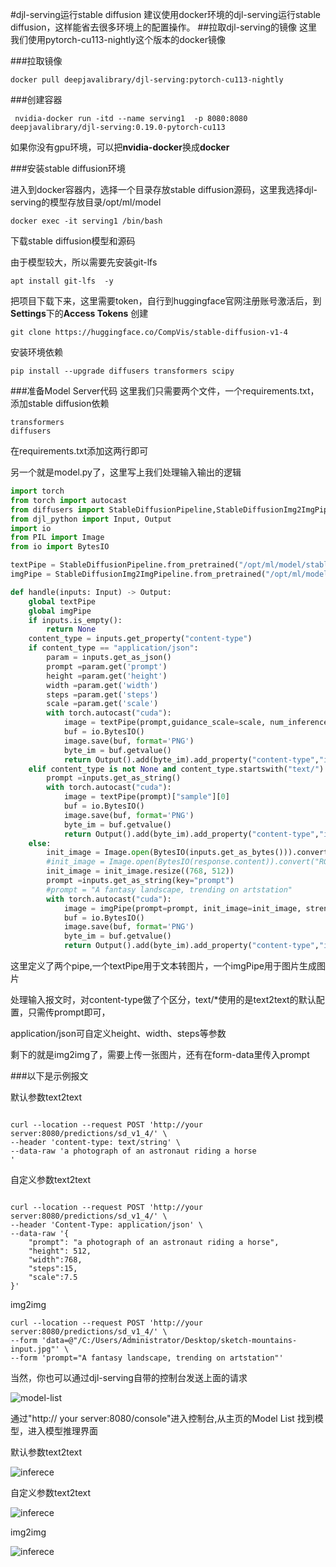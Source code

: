 #djl-serving运行stable diffusion
建议使用docker环境的djl-serving运行stable diffusion，这样能省去很多环境上的配置操作。
##拉取djl-serving的镜像
这里我们使用pytorch-cu113-nightly这个版本的docker镜像

###拉取镜像

`docker pull deepjavalibrary/djl-serving:pytorch-cu113-nightly`

###创建容器

` nvidia-docker run -itd --name serving1  -p 8080:8080 deepjavalibrary/djl-serving:0.19.0-pytorch-cu113`

如果你没有gpu环境，可以把**nvidia-docker**换成**docker**

###安装stable diffusion环境

进入到docker容器内，选择一个目录存放stable diffusion源码，这里我选择djl-serving的模型存放目录/opt/ml/model

`docker exec -it serving1 /bin/bash`

下载stable diffusion模型和源码

由于模型较大，所以需要先安装git-lfs

`apt install git-lfs  -y`

把项目下载下来，这里需要token，自行到huggingface官网注册账号激活后，到**Settings**下的**Access Tokens**
创建

`git clone https://huggingface.co/CompVis/stable-diffusion-v1-4`

安装环境依赖

`pip install --upgrade diffusers transformers scipy`

###准备Model Server代码
这里我们只需要两个文件，一个requirements.txt，添加stable diffusion依赖

```text
transformers
diffusers
```
在requirements.txt添加这两行即可

另一个就是model.py了，这里写上我们处理输入输出的逻辑
```python
import torch
from torch import autocast
from diffusers import StableDiffusionPipeline,StableDiffusionImg2ImgPipeline
from djl_python import Input, Output
import io
from PIL import Image
from io import BytesIO

textPipe = StableDiffusionPipeline.from_pretrained("/opt/ml/model/stable-diffusion-v1-4",revision="fp16", torch_dtype=torch.float16).to("cuda")
imgPipe = StableDiffusionImg2ImgPipeline.from_pretrained("/opt/ml/model/stable-diffusion-v1-4",revision="fp16", torch_dtype=torch.float16).to("cuda")

def handle(inputs: Input) -> Output:
    global textPipe
    global imgPipe
    if inputs.is_empty():
        return None
    content_type = inputs.get_property("content-type")
    if content_type == "application/json":
        param = inputs.get_as_json()
        prompt =param.get('prompt')
        height =param.get('height')
        width =param.get('width')
        steps =param.get('steps')
        scale =param.get('scale')
        with torch.autocast("cuda"):
            image = textPipe(prompt,guidance_scale=scale, num_inference_steps=steps,height=height, width=width)["sample"][0]
            buf = io.BytesIO()
            image.save(buf, format='PNG')
            byte_im = buf.getvalue()
            return Output().add(byte_im).add_property("content-type","image/png")
    elif content_type is not None and content_type.startswith("text/"):
        prompt =inputs.get_as_string()
        with torch.autocast("cuda"):
            image = textPipe(prompt)["sample"][0]
            buf = io.BytesIO()
            image.save(buf, format='PNG')
            byte_im = buf.getvalue()
            return Output().add(byte_im).add_property("content-type","image/png")
    else:
        init_image = Image.open(BytesIO(inputs.get_as_bytes())).convert("RGB")
        #init_image = Image.open(BytesIO(response.content)).convert("RGB")
        init_image = init_image.resize((768, 512))
        prompt =inputs.get_as_string(key="prompt")
        #prompt = "A fantasy landscape, trending on artstation"
        with torch.autocast("cuda"):
            image = imgPipe(prompt=prompt, init_image=init_image, strength=0.75, guidance_scale=7.5).images[0]
            buf = io.BytesIO()
            image.save(buf, format='PNG')
            byte_im = buf.getvalue()
            return Output().add(byte_im).add_property("content-type","image/png")

```

这里定义了两个pipe,一个textPipe用于文本转图片，一个imgPipe用于图片生成图片

处理输入报文时，对content-type做了个区分，text/*使用的是text2text的默认配置，只需传prompt即可，

application/json可自定义height、width、steps等参数

剩下的就是img2img了，需要上传一张图片，还有在form-data里传入prompt

###以下是示例报文


默认参数text2text
```http request

curl --location --request POST 'http://your server:8080/predictions/sd_v1_4/' \
--header 'content-type: text/string' \
--data-raw 'a photograph of an astronaut riding a horse
'
```
自定义参数text2text
```http request

curl --location --request POST 'http://your server:8080/predictions/sd_v1_4/' \
--header 'Content-Type: application/json' \
--data-raw '{
    "prompt": "a photograph of an astronaut riding a horse",
    "height": 512,
    "width":768,
    "steps":15,
    "scale":7.5
}'
```
img2img
```http request
curl --location --request POST 'http://your server:8080/predictions/sd_v1_4/' \
--form 'data=@"/C:/Users/Administrator/Desktop/sketch-mountains-input.jpg"' \
--form 'prompt="A fantasy landscape, trending on artstation"'
```
当然，你也可以通过djl-serving自带的控制台发送上面的请求

![model-list](file://D:\deeplearning\djl-demo\djl-serving\python-mode\stable-diffusion\docs\img\model-list.png)

通过"http:// your server:8080/console"进入控制台,从主页的Model List 找到模型，进入模型推理界面

默认参数text2text

![inferece](file://D:\deeplearning\djl-demo\djl-serving\python-mode\stable-diffusion\docs\img\inference.png)

自定义参数text2text

![inferece](file://D:\deeplearning\djl-demo\djl-serving\python-mode\stable-diffusion\docs\img\text2text.png)

img2img

![inferece](file://D:\deeplearning\djl-demo\djl-serving\python-mode\stable-diffusion\docs\img\img2img.png)







